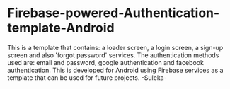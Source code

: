 # Firebase-powered-Authentication-template-Android
This is a template that contains: 
a loader screen, a login screen, a sign-up screen and also 'forgot password' services. 
The authentication methods used are: email and password, google authentication and facebook authentication.
This is developed for Android using Firebase services as a template that can be used for future projects.
-Suleka-
